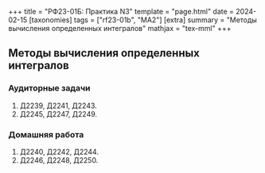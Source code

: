 +++
title = "РФ23-01Б: Практика N3"
template = "page.html"
date = 2024-02-15
[taxonomies]
tags = ["rf23-01b", "MA2"]
[extra]
summary = "Методы вычисления определенных интегралов"
mathjax = "tex-mml"
+++

<!-- more -->
## Методы вычисления определенных интегралов

### Аудиторные задачи

1. Д2239, Д2241, Д2243.
2. Д2245, Д2247, Д2249.

### Домашняя работа

1. Д2240, Д2242, Д2244.
2. Д2246, Д2248, Д2250.
